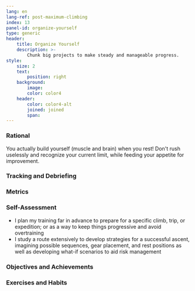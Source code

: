 ```yaml
---
lang: en
lang-ref: post-maximum-climbing
index: 13
panel-id: organize-yourself
type: generic
header:
    title: Organize Yourself
    description: >-
        Chunk big projects to make steady and manageable progress.
style:
    size: 2
    text:
        position: right
    background:
        image:
        color: color4
    header:
        color: color4-alt
        joined: joined
        span:
---
```

### Rational

You actually build yourself (muscle and brain) when you rest!
Don't rush uselessly and recognize your current limit, while feeding your appetite for improvement.

### Tracking and Debriefing

### Metrics

### Self-Assessment

- I plan my training far in advance to prepare for a specific climb, trip,
  or expedition; or as a way to keep things progressive and avoid overtraining
- I study a route extensively to develop strategies for a successful ascent,
  imagining possible sequences, gear placement, and rest positions as well as
  developing what-if scenarios to aid risk management

### Objectives and Achievements

### Exercises and Habits
